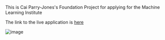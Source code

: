 This is Cai Parry-Jones's Foundation Project for applying for the Machine Learning Institute

The link to the live application is [here](http://141.147.69.138:8501/)

![image](https://github.com/user-attachments/assets/f28b2493-4f33-4de7-8764-d155e96ea61a)

